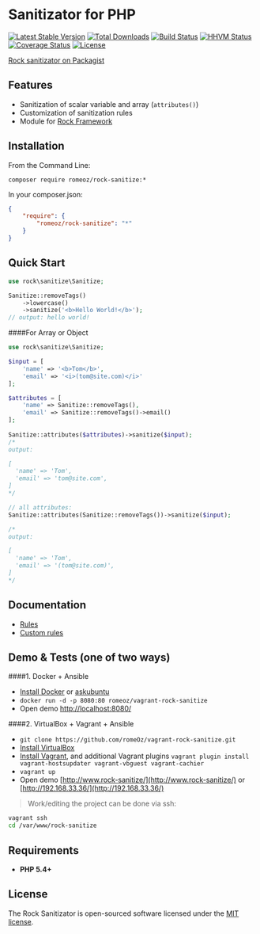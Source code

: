 Sanitizator for PHP
=======================

[![Latest Stable Version](https://poser.pugx.org/romeOz/rock-sanitize/v/stable.svg)](https://packagist.org/packages/romeOz/rock-sanitize)
[![Total Downloads](https://poser.pugx.org/romeOz/rock-sanitize/downloads.svg)](https://packagist.org/packages/romeOz/rock-sanitize)
[![Build Status](https://travis-ci.org/romeOz/rock-sanitize.svg?branch=master)](https://travis-ci.org/romeOz/rock-sanitize)
[![HHVM Status](http://hhvm.h4cc.de/badge/romeoz/rock-sanitize.svg)](http://hhvm.h4cc.de/package/romeoz/rock-sanitize)
[![Coverage Status](https://coveralls.io/repos/romeOz/rock-sanitize/badge.svg?branch=master)](https://coveralls.io/r/romeOz/rock-sanitize?branch=master)
[![License](https://poser.pugx.org/romeOz/rock-sanitize/license.svg)](https://packagist.org/packages/romeOz/rock-sanitize)

[Rock sanitizator on Packagist](https://packagist.org/packages/romeOz/rock-sanitize)

Features
-------------------

 * Sanitization of scalar variable and array (`attributes()`)
 * Customization of sanitization rules
 * Module for [Rock Framework](https://github.com/romeOz/rock)
 
Installation
-------------------

From the Command Line:

```composer require romeoz/rock-sanitize:*```

In your composer.json:

```json
{
    "require": {
        "romeoz/rock-sanitize": "*"
    }
}
```

Quick Start
-------------------

```php
use rock\sanitize\Sanitize;

Sanitize::removeTags()
    ->lowercase()
    ->sanitize('<b>Hello World!</b>');
// output: hello world!    
```

####For Array or Object

```php
use rock\sanitize\Sanitize;

$input = [
    'name' => '<b>Tom</b>',
    'email' => '<i>(tom@site.com)</i>'
];

$attributes = [
    'name' => Sanitize::removeTags(),
    'email' => Sanitize::removeTags()->email()
];
        
Sanitize::attributes($attributes)->sanitize($input);
/*
output:

[
  'name' => 'Tom',
  'email' => 'tom@site.com',
]
*/

// all attributes:
Sanitize::attributes(Sanitize::removeTags())->sanitize($input);

/*
output:

[
  'name' => 'Tom',
  'email' => '(tom@site.com)',
]
*/
```

Documentation
-------------------

 * [Rules](https://github.com/romeOz/rock-sanitize/blob/master/docs/rules.md)
 * [Custom rules](https://github.com/romeOz/rock-sanitize/blob/master/docs/custom-rules.md)

Demo & Tests (one of two ways)
-------------------

####1. Docker + Ansible

 * [Install Docker](https://docs.docker.com/installation/) or [askubuntu](http://askubuntu.com/a/473720)
 * `docker run -d -p 8080:80 romeoz/vagrant-rock-sanitize`
 * Open demo [http://localhost:8080/](http://localhost:8080/)
 
####2. VirtualBox + Vagrant + Ansible

 * `git clone https://github.com/romeOz/vagrant-rock-sanitize.git`
 * [Install VirtualBox](https://www.virtualbox.org/wiki/Downloads)
 * [Install Vagrant](https://www.vagrantup.com/downloads), and additional Vagrant plugins `vagrant plugin install vagrant-hostsupdater vagrant-vbguest vagrant-cachier`
 * `vagrant up`
 * Open demo [http://www.rock-sanitize/](http://www.rock-sanitize/) or [http://192.168.33.36/](http://192.168.33.36/)

> Work/editing the project can be done via ssh:

```bash
vagrant ssh
cd /var/www/rock-sanitize
```

Requirements
-------------------

 * **PHP 5.4+**

License
-------------------

The Rock Sanitizator is open-sourced software licensed under the [MIT license](http://opensource.org/licenses/MIT).